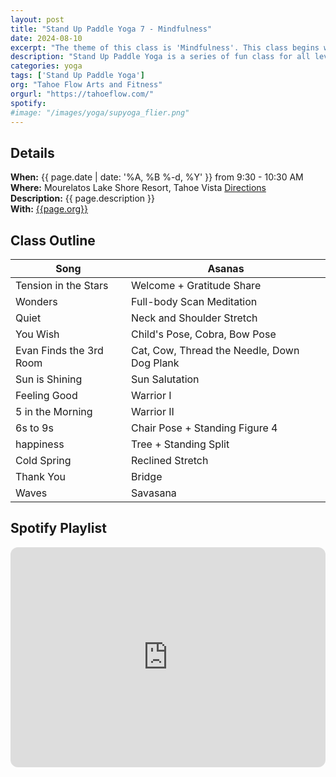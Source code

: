 ```yaml
---
layout: post
title: "Stand Up Paddle Yoga 7 - Mindfulness"
date: 2024-08-10
excerpt: "The theme of this class is 'Mindfulness'. This class begins with a full-body scan meditation."
description: "Stand Up Paddle Yoga is a series of fun class for all levels with flowing poses and breathwork to build stability, flexibility, and mindfulness. These classes will follow an arc of opening awareness, warm-up stretch, balancing poses, inversions, grounding poses, relaxation, and a cold plunge."
categories: yoga
tags: ['Stand Up Paddle Yoga']
org: "Tahoe Flow Arts and Fitness"
orgurl: "https://tahoeflow.com/"
spotify: 
#image: "/images/yoga/supyoga_flier.png"
---
```



## Details

**When:** {{ page.date | date: '%A, %B %-d, %Y' }} from 9:30 - 10:30 AM   
**Where:** Mourelatos Lake Shore Resort, Tahoe Vista [Directions](https://www.google.com/maps/dir//6834+N+Lake+Blvd,+Tahoe+Vista,+CA+96148/@39.239939,-120.1344659,12z/data=!4m8!4m7!1m0!1m5!1m1!1s0x809964b0ff6493a3:0x7579cace84dcb8f8!2m2!1d-120.052065!2d39.239968?entry=ttu)   
**Description:** {{ page.description }}      
**With:** [{{page.org}}]({{page.orgurl}})

## Class Outline

Song | Asanas   
---- | ----
Tension in the Stars | Welcome + Gratitude Share 
Wonders | Full-body Scan Meditation
Quiet |  Neck and Shoulder Stretch 
You Wish | Child's Pose, Cobra, Bow Pose
Evan Finds the 3rd Room | Cat, Cow, Thread the Needle, Down Dog Plank
Sun is Shining | Sun Salutation
Feeling Good | Warrior I
5 in the Morning | Warrior II
6s to 9s | Chair Pose + Standing Figure 4
happiness | Tree + Standing Split
Cold Spring | Reclined Stretch
Thank You | Bridge
Waves | Savasana


## Spotify Playlist

<iframe style="border-radius:12px" src="https://open.spotify.com/embed/playlist/1C4a13fRMC7NiumbsoWBvW?utm_source=generator" width="100%" height="352" frameBorder="0" allowfullscreen="" allow="autoplay; clipboard-write; encrypted-media; fullscreen; picture-in-picture" loading="lazy"></iframe>  
